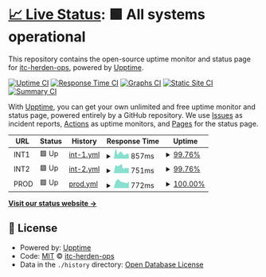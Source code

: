 # [📈 Live Status](https://itc-herden-ops.github.io/upptime): <!--live status--> **🟩 All systems operational**

This repository contains the open-source uptime monitor and status page for [itc-herden-ops](https://itc-herden-ops.github.io/upptime), powered by [Upptime](https://github.com/upptime/upptime).

[![Uptime CI](https://github.com/itc-herden-ops/upptime/workflows/Uptime%20CI/badge.svg)](https://github.com/itc-herden-ops/upptime/actions?query=workflow%3A%22Uptime+CI%22)
[![Response Time CI](https://github.com/itc-herden-ops/upptime/workflows/Response%20Time%20CI/badge.svg)](https://github.com/itc-herden-ops/upptime/actions?query=workflow%3A%22Response+Time+CI%22)
[![Graphs CI](https://github.com/itc-herden-ops/upptime/workflows/Graphs%20CI/badge.svg)](https://github.com/itc-herden-ops/upptime/actions?query=workflow%3A%22Graphs+CI%22)
[![Static Site CI](https://github.com/itc-herden-ops/upptime/workflows/Static%20Site%20CI/badge.svg)](https://github.com/itc-herden-ops/upptime/actions?query=workflow%3A%22Static+Site+CI%22)
[![Summary CI](https://github.com/itc-herden-ops/upptime/workflows/Summary%20CI/badge.svg)](https://github.com/itc-herden-ops/upptime/actions?query=workflow%3A%22Summary+CI%22)

With [Upptime](https://upptime.js.org), you can get your own unlimited and free uptime monitor and status page, powered entirely by a GitHub repository. We use [Issues](https://github.com/itc-herden-ops/upptime/issues) as incident reports, [Actions](https://github.com/itc-herden-ops/upptime/actions) as uptime monitors, and [Pages](https://itc-herden-ops.github.io/upptime) for the status page.

<!--start: status pages-->
<!-- This summary is generated by Upptime (https://github.com/upptime/upptime) -->
<!-- Do not edit this manually, your changes will be overwritten -->
<!-- prettier-ignore -->
| URL | Status | History | Response Time | Uptime |
| --- | ------ | ------- | ------------- | ------ |
| <img alt="" src="https://favicons.githubusercontent.com/null" height="13"> INT1 | 🟩 Up | [int-1.yml](https://github.com/itc-herden-ops/upptime/commits/HEAD/history/int-1.yml) | <details><summary><img alt="Response time graph" src="./graphs/int-1/response-time-week.png" height="20"> 857ms</summary><br><a href="https://itc-herden-ops.github.io/upptime/history/int-1"><img alt="Response time 807" src="https://img.shields.io/endpoint?url=https%3A%2F%2Fraw.githubusercontent.com%2Fitc-herden-ops%2Fupptime%2FHEAD%2Fapi%2Fint-1%2Fresponse-time.json"></a><br><a href="https://itc-herden-ops.github.io/upptime/history/int-1"><img alt="24-hour response time 591" src="https://img.shields.io/endpoint?url=https%3A%2F%2Fraw.githubusercontent.com%2Fitc-herden-ops%2Fupptime%2FHEAD%2Fapi%2Fint-1%2Fresponse-time-day.json"></a><br><a href="https://itc-herden-ops.github.io/upptime/history/int-1"><img alt="7-day response time 857" src="https://img.shields.io/endpoint?url=https%3A%2F%2Fraw.githubusercontent.com%2Fitc-herden-ops%2Fupptime%2FHEAD%2Fapi%2Fint-1%2Fresponse-time-week.json"></a><br><a href="https://itc-herden-ops.github.io/upptime/history/int-1"><img alt="30-day response time 893" src="https://img.shields.io/endpoint?url=https%3A%2F%2Fraw.githubusercontent.com%2Fitc-herden-ops%2Fupptime%2FHEAD%2Fapi%2Fint-1%2Fresponse-time-month.json"></a><br><a href="https://itc-herden-ops.github.io/upptime/history/int-1"><img alt="1-year response time 807" src="https://img.shields.io/endpoint?url=https%3A%2F%2Fraw.githubusercontent.com%2Fitc-herden-ops%2Fupptime%2FHEAD%2Fapi%2Fint-1%2Fresponse-time-year.json"></a></details> | <details><summary><a href="https://itc-herden-ops.github.io/upptime/history/int-1">99.76%</a></summary><a href="https://itc-herden-ops.github.io/upptime/history/int-1"><img alt="All-time uptime 99.98%" src="https://img.shields.io/endpoint?url=https%3A%2F%2Fraw.githubusercontent.com%2Fitc-herden-ops%2Fupptime%2FHEAD%2Fapi%2Fint-1%2Fuptime.json"></a><br><a href="https://itc-herden-ops.github.io/upptime/history/int-1"><img alt="24-hour uptime 100.00%" src="https://img.shields.io/endpoint?url=https%3A%2F%2Fraw.githubusercontent.com%2Fitc-herden-ops%2Fupptime%2FHEAD%2Fapi%2Fint-1%2Fuptime-day.json"></a><br><a href="https://itc-herden-ops.github.io/upptime/history/int-1"><img alt="7-day uptime 99.76%" src="https://img.shields.io/endpoint?url=https%3A%2F%2Fraw.githubusercontent.com%2Fitc-herden-ops%2Fupptime%2FHEAD%2Fapi%2Fint-1%2Fuptime-week.json"></a><br><a href="https://itc-herden-ops.github.io/upptime/history/int-1"><img alt="30-day uptime 99.94%" src="https://img.shields.io/endpoint?url=https%3A%2F%2Fraw.githubusercontent.com%2Fitc-herden-ops%2Fupptime%2FHEAD%2Fapi%2Fint-1%2Fuptime-month.json"></a><br><a href="https://itc-herden-ops.github.io/upptime/history/int-1"><img alt="1-year uptime 99.98%" src="https://img.shields.io/endpoint?url=https%3A%2F%2Fraw.githubusercontent.com%2Fitc-herden-ops%2Fupptime%2FHEAD%2Fapi%2Fint-1%2Fuptime-year.json"></a></details>
| <img alt="" src="https://favicons.githubusercontent.com/null" height="13"> INT2 | 🟩 Up | [int-2.yml](https://github.com/itc-herden-ops/upptime/commits/HEAD/history/int-2.yml) | <details><summary><img alt="Response time graph" src="./graphs/int-2/response-time-week.png" height="20"> 751ms</summary><br><a href="https://itc-herden-ops.github.io/upptime/history/int-2"><img alt="Response time 784" src="https://img.shields.io/endpoint?url=https%3A%2F%2Fraw.githubusercontent.com%2Fitc-herden-ops%2Fupptime%2FHEAD%2Fapi%2Fint-2%2Fresponse-time.json"></a><br><a href="https://itc-herden-ops.github.io/upptime/history/int-2"><img alt="24-hour response time 592" src="https://img.shields.io/endpoint?url=https%3A%2F%2Fraw.githubusercontent.com%2Fitc-herden-ops%2Fupptime%2FHEAD%2Fapi%2Fint-2%2Fresponse-time-day.json"></a><br><a href="https://itc-herden-ops.github.io/upptime/history/int-2"><img alt="7-day response time 751" src="https://img.shields.io/endpoint?url=https%3A%2F%2Fraw.githubusercontent.com%2Fitc-herden-ops%2Fupptime%2FHEAD%2Fapi%2Fint-2%2Fresponse-time-week.json"></a><br><a href="https://itc-herden-ops.github.io/upptime/history/int-2"><img alt="30-day response time 856" src="https://img.shields.io/endpoint?url=https%3A%2F%2Fraw.githubusercontent.com%2Fitc-herden-ops%2Fupptime%2FHEAD%2Fapi%2Fint-2%2Fresponse-time-month.json"></a><br><a href="https://itc-herden-ops.github.io/upptime/history/int-2"><img alt="1-year response time 784" src="https://img.shields.io/endpoint?url=https%3A%2F%2Fraw.githubusercontent.com%2Fitc-herden-ops%2Fupptime%2FHEAD%2Fapi%2Fint-2%2Fresponse-time-year.json"></a></details> | <details><summary><a href="https://itc-herden-ops.github.io/upptime/history/int-2">99.76%</a></summary><a href="https://itc-herden-ops.github.io/upptime/history/int-2"><img alt="All-time uptime 99.98%" src="https://img.shields.io/endpoint?url=https%3A%2F%2Fraw.githubusercontent.com%2Fitc-herden-ops%2Fupptime%2FHEAD%2Fapi%2Fint-2%2Fuptime.json"></a><br><a href="https://itc-herden-ops.github.io/upptime/history/int-2"><img alt="24-hour uptime 100.00%" src="https://img.shields.io/endpoint?url=https%3A%2F%2Fraw.githubusercontent.com%2Fitc-herden-ops%2Fupptime%2FHEAD%2Fapi%2Fint-2%2Fuptime-day.json"></a><br><a href="https://itc-herden-ops.github.io/upptime/history/int-2"><img alt="7-day uptime 99.76%" src="https://img.shields.io/endpoint?url=https%3A%2F%2Fraw.githubusercontent.com%2Fitc-herden-ops%2Fupptime%2FHEAD%2Fapi%2Fint-2%2Fuptime-week.json"></a><br><a href="https://itc-herden-ops.github.io/upptime/history/int-2"><img alt="30-day uptime 99.95%" src="https://img.shields.io/endpoint?url=https%3A%2F%2Fraw.githubusercontent.com%2Fitc-herden-ops%2Fupptime%2FHEAD%2Fapi%2Fint-2%2Fuptime-month.json"></a><br><a href="https://itc-herden-ops.github.io/upptime/history/int-2"><img alt="1-year uptime 99.98%" src="https://img.shields.io/endpoint?url=https%3A%2F%2Fraw.githubusercontent.com%2Fitc-herden-ops%2Fupptime%2FHEAD%2Fapi%2Fint-2%2Fuptime-year.json"></a></details>
| <img alt="" src="https://favicons.githubusercontent.com/null" height="13"> PROD | 🟩 Up | [prod.yml](https://github.com/itc-herden-ops/upptime/commits/HEAD/history/prod.yml) | <details><summary><img alt="Response time graph" src="./graphs/prod/response-time-week.png" height="20"> 772ms</summary><br><a href="https://itc-herden-ops.github.io/upptime/history/prod"><img alt="Response time 734" src="https://img.shields.io/endpoint?url=https%3A%2F%2Fraw.githubusercontent.com%2Fitc-herden-ops%2Fupptime%2FHEAD%2Fapi%2Fprod%2Fresponse-time.json"></a><br><a href="https://itc-herden-ops.github.io/upptime/history/prod"><img alt="24-hour response time 806" src="https://img.shields.io/endpoint?url=https%3A%2F%2Fraw.githubusercontent.com%2Fitc-herden-ops%2Fupptime%2FHEAD%2Fapi%2Fprod%2Fresponse-time-day.json"></a><br><a href="https://itc-herden-ops.github.io/upptime/history/prod"><img alt="7-day response time 772" src="https://img.shields.io/endpoint?url=https%3A%2F%2Fraw.githubusercontent.com%2Fitc-herden-ops%2Fupptime%2FHEAD%2Fapi%2Fprod%2Fresponse-time-week.json"></a><br><a href="https://itc-herden-ops.github.io/upptime/history/prod"><img alt="30-day response time 801" src="https://img.shields.io/endpoint?url=https%3A%2F%2Fraw.githubusercontent.com%2Fitc-herden-ops%2Fupptime%2FHEAD%2Fapi%2Fprod%2Fresponse-time-month.json"></a><br><a href="https://itc-herden-ops.github.io/upptime/history/prod"><img alt="1-year response time 734" src="https://img.shields.io/endpoint?url=https%3A%2F%2Fraw.githubusercontent.com%2Fitc-herden-ops%2Fupptime%2FHEAD%2Fapi%2Fprod%2Fresponse-time-year.json"></a></details> | <details><summary><a href="https://itc-herden-ops.github.io/upptime/history/prod">100.00%</a></summary><a href="https://itc-herden-ops.github.io/upptime/history/prod"><img alt="All-time uptime 100.00%" src="https://img.shields.io/endpoint?url=https%3A%2F%2Fraw.githubusercontent.com%2Fitc-herden-ops%2Fupptime%2FHEAD%2Fapi%2Fprod%2Fuptime.json"></a><br><a href="https://itc-herden-ops.github.io/upptime/history/prod"><img alt="24-hour uptime 100.00%" src="https://img.shields.io/endpoint?url=https%3A%2F%2Fraw.githubusercontent.com%2Fitc-herden-ops%2Fupptime%2FHEAD%2Fapi%2Fprod%2Fuptime-day.json"></a><br><a href="https://itc-herden-ops.github.io/upptime/history/prod"><img alt="7-day uptime 100.00%" src="https://img.shields.io/endpoint?url=https%3A%2F%2Fraw.githubusercontent.com%2Fitc-herden-ops%2Fupptime%2FHEAD%2Fapi%2Fprod%2Fuptime-week.json"></a><br><a href="https://itc-herden-ops.github.io/upptime/history/prod"><img alt="30-day uptime 100.00%" src="https://img.shields.io/endpoint?url=https%3A%2F%2Fraw.githubusercontent.com%2Fitc-herden-ops%2Fupptime%2FHEAD%2Fapi%2Fprod%2Fuptime-month.json"></a><br><a href="https://itc-herden-ops.github.io/upptime/history/prod"><img alt="1-year uptime 100.00%" src="https://img.shields.io/endpoint?url=https%3A%2F%2Fraw.githubusercontent.com%2Fitc-herden-ops%2Fupptime%2FHEAD%2Fapi%2Fprod%2Fuptime-year.json"></a></details>

<!--end: status pages-->

[**Visit our status website →**](https://itc-herden-ops.github.io/upptime)

## 📄 License

- Powered by: [Upptime](https://github.com/upptime/upptime)
- Code: [MIT](./LICENSE) © [itc-herden-ops](https://itc-herden-ops.github.io/upptime)
- Data in the `./history` directory: [Open Database License](https://opendatacommons.org/licenses/odbl/1-0/)
